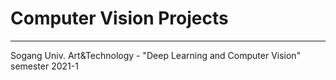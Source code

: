# Computer Vision Projects
---------------

Sogang Univ. Art&Technology - "Deep Learning and Computer Vision"
semester 2021-1
